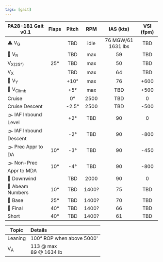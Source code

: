 ```yaml
---
tags: [gait]
---
```


| **PA28-181 Gait** v0.1  | **Flaps** | **Pitch** | **RPM** |   **IAS (kts)**    | **VSI (fpm)** |
| ----------------------- |:---------:|:---------:|:-------:|:------------------:|:-------------:|
| ⚠️ V<sub>G</sub>        |           |    TBD    |  idle   | 76 MGW/61 1631 lbs |      TBD      |
| 🛫 V<sub>R</sub>        |           |    TBD    |   max   |         59         |      TBD      |
| V<sub>X(25°)</sub>      |    25°    |    TBD    |   max   |         50         |      TBD      |
| V<sub>X</sub>           |           |    TBD    |   max   |         64         |      TBD      |
| 🛫 V<sub>Y</sub>        |           |   +10°    |   max   |         76         |     +600      |
| 🛫 V<sub>Climb</sub>    |           |    +5°    |   max   |         TBD         |     +500      |
| Cruise                  |           |    0°     |  2500   |        TBD         |       0       |
| Cruise Descent          |           |  \-2.5°   |  2500   |        TBD         |     \-500     |
| 🌫️ IAF Inbound Level    |           |    +2°    |  TBD   |         90         |       0       |
| 🌫️ IAF Inbound Descent  |           |   \-2°    |  TBD   |         90         |     \-800     |
| 🌫️ Prec Appr to DA      |    10°    |   \-3°    |  TBD   |         90         |     \-450     |
| 🌫️ Non-Prec Appr to MDA |    10°    |   \-4°    |  TBD   |         90         |     \-800     |
| 🛬 Downwind             |           |    TBD    |  2000   |         90         |       0       |
| 🛬 Abeam Numbers        |    10°    |    TBD    |  1400?   |         75         |      TBD      |
| 🛬 Base                 |    25°    |    TBD    |  1400?   |         70         |      TBD      |
| 🛬 Final                |    40°    |    TBD    |  1400?   |         66         |      TBD      |
| Short                   |    40°    |    TBD    |  1400?   |         61         |      TBD      |

| Topic              | Details                                   |
| ------------------ |:----------------------------------------- |
| Leaning            | 100° ROP when above 5000'                  | 
| V<sub>A</sub>      | 113 @ max<br>89 @ 1634 lb |